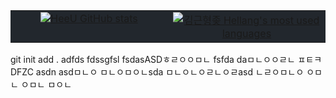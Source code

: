 <table style="width: 100%; background-color: #22272d; border-collapse: collapse;">
  <tr style="background-color: #22272d;">
    <td style="width: 50%; text-align: center; vertical-align: top; background-color: #22272d;">
      <a href="#"><img title="HeeU GitHub stats" src="https://github-readme-stats.vercel.app/api?username=khellang&show_icons=true&count_private=true&hide_rank=false&include_all_commits=true&title_color=adbac7&icon_color=3ad253&text_color=768390&bg_color=22272d&hide_border=true" align="center"></a>
    </td>
    <td style="width: 50%; text-align: center; vertical-align: top; background-color: #22272d;">
      <a href="#"><img title="김근형좆 Hellang's most used languages" src="https://github-readme-stats.vercel.app/api/top-langs/?username=khellang&langs_count=6&layout=compact&title_color=adbac7&text_color=768390&bg_color=22272d&hide_border=true" align="center"></a>
    </td>
  </tr>
</table>
git init add .
adfds
fdssgfsl
fsdasASDㅎㄹㅇㅇㅁㄴ
fsfda
daㅁㄴㅇㅇㄹㄴ
ㅍㅌㅋDFZC
asdn
asdㅁㄴㅇ
ㅁㄴㅇㅁㅇㄴsda
ㅁㄴㅇㄴㅇㄹㄴㅇㄹasd
ㄴㄹㅇㅁㄴㅇ
ㅇㅁㄴ
ㅇㅁㄴ
ㅁㅇㄴ

